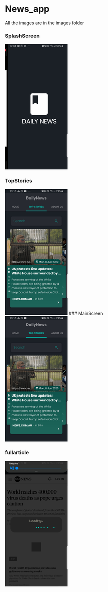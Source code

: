 # News_app
All the images are in the images folder
### SplashScreen
<img src="images/Screenshot_20200607-170447_MyDaiilyNews[1].jpg" width=200 height=400>

###  TopStories
<img src="images/Screenshot_20200607-231522_MyDaiilyNews[1].jpg" width=200 height=400>
###  MainScreen
<img src="images/Screenshot_20200607-231522_MyDaiilyNews[1].jpg" width=200 height=400>

### fullarticle

<img src="images/Screenshot_20200607-231914_MyDaiilyNews.jpg" width=200 height=400>
